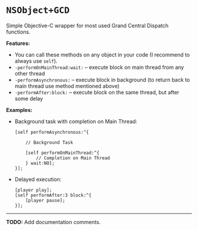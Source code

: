 `NSObject+GCD`
==============

Simple Objective-C wrapper for most used Grand Central Dispatch functions.

**Features:**
  - You can call these methods on any object in your code (I recommend to always use `self`).
  - `-performOnMainThread:wait:` – execute block on main thread from any other thread
  - `-performAsynchronous:` – execute block in background (to return back to main thread use method mentioned above)
  - `-performAfter:block:` – execute block on the same thread, but after some delay 

**Examples:**
  - Background task with completion on Main Thread:

        [self performAsynchronous:^{
            
            // Background Task
            
            [self performOnMainThread:^{
                // Completion on Main Thread
            } wait:NO];
        }];

  - Delayed execution:

        [player play];
        [self performAfter:3 block:^{
            [player pause];
        }];
        
------------------------------------------------------------------------------------------
**TODO:** Add documentation comments.

